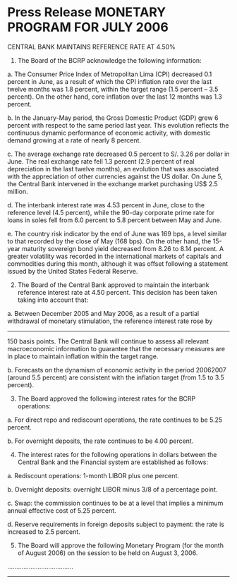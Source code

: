 # Press Release MONETARY PROGRAM FOR JULY 2006
 CENTRAL BANK MAINTAINS REFERENCE RATE AT 4.50%

1. The Board of the BCRP acknowledge the following information:

a. The Consumer Price Index of Metropolitan Lima (CPI) decreased 0.1
percent in June, as a result of which the CPI inflation rate over the last
twelve months was 1.8 percent, within the target range (1.5 percent –
3.5 percent). On the other hand, core inflation over the last 12 months
was 1.3 percent.

b. In the January-May period, the Gross Domestic Product (GDP) grew 6
percent with respect to the same period last year. This evolution reflects
the continuous dynamic performance of economic activity, with domestic
demand growing at a rate of nearly 8 percent.

c. The average exchange rate decreased 0.5 percent to S/. 3.26 per dollar
in June. The real exchange rate fell 1.3 percent (2.9 percent of real
depreciation in the last twelve months), an evolution that was associated
with the appreciation of other currencies against the US dollar. On June
5, the Central Bank intervened in the exchange market purchasing US$
2.5 million.

d. The interbank interest rate was 4.53 percent in June, close to the
reference level (4.5 percent), while the 90-day corporate prime rate for
loans in soles fell from 6.0 percent to 5.8 percent between May and
June.

e. The country risk indicator by the end of June was 169 bps, a level
similar to that recorded by the close of May (168 bps). On the other
hand, the 15-year maturity sovereign bond yield decreased from 8.26 to
8.14 percent. A greater volatility was recorded in the international
markets of capitals and commodities during this month, although it was
offset following a statement issued by the United States Federal
Reserve.

2. The Board of the Central Bank approved to maintain the interbank reference
interest rate at 4.50 percent. This decision has been taken taking into
account that:

a. Between December 2005 and May 2006, as a result of a partial
withdrawal of monetary stimulation, the reference interest rate rose by


-----

150 basis points. The Central Bank will continue to assess all relevant
macroeconomic information to guarantee that the necessary measures
are in place to maintain inflation within the target range.

b. Forecasts on the dynamism of economic activity in the period 20062007 (around 5.5 percent) are consistent with the inflation target (from
1.5 to 3.5 percent).

3. The Board approved the following interest rates for the BCRP operations:

a. For direct repo and rediscount operations, the rate continues to be 5.25
percent.

b. For overnight deposits, the rate continues to be 4.00 percent.

4. The interest rates for the following operations in dollars between the Central
Bank and the Financial system are established as follows:

a. Rediscount operations: 1-month LIBOR plus one percent.

b. Overnight deposits: overnight LIBOR minus 3/8 of a percentage point.

c. Swap: the commission continues to be at a level that implies a minimum
annual effective cost of 5.25 percent.

d. Reserve requirements in foreign deposits subject to payment: the rate is
increased to 2.5 percent.

5. The Board will approve the following Monetary Program (for the month of
August 2006) on the session to be held on August 3, 2006.

.....................................


-----

